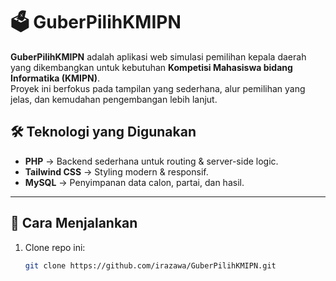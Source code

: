 # 🗳️ GuberPilihKMIPN

**GuberPilihKMIPN** adalah aplikasi web simulasi pemilihan kepala daerah yang dikembangkan untuk kebutuhan **Kompetisi Mahasiswa bidang Informatika (KMIPN)**.  
Proyek ini berfokus pada tampilan yang sederhana, alur pemilihan yang jelas, dan kemudahan pengembangan lebih lanjut.

## 🛠️ Teknologi yang Digunakan

- **PHP** → Backend sederhana untuk routing & server-side logic.
- **Tailwind CSS** → Styling modern & responsif.
- **MySQL** → Penyimpanan data calon, partai, dan hasil.

---

## 🚀 Cara Menjalankan

1. Clone repo ini:
   ```bash
   git clone https://github.com/irazawa/GuberPilihKMIPN.git
   ```

